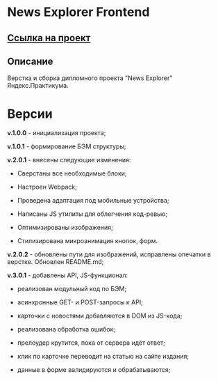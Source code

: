 # News Explorer Frontend

## [Ссылка на проект](https://4mnesiac.github.io/news-explorer-frontend/pages/main.html)

## Описание

Верстка и сборка дипломного проекта "News Explorer" Яндекс.Практикума.

# Версии

**v.1.0.0** - инициализация проекта;

**v.1.0.1** - формирование БЭМ структуры;

**v.2.0.1** - внесены следующие изменения:

- Сверстаны все необходимые блоки;

- Настроен Webpack;

- Проведена адаптация под мобильные устройства;

- Написаны JS утилиты для облегчения код-ревью;

- Оптимизированы изображения;

- Стилизирована микроанимация кнопок, форм.

**v.2.0.2** - обновлены пути для изображений, исправлены опечатки в верстке. Обновлен README.md;

**v.3.0.1** - добавлены API, JS-функционал:

- реализован модульный код по БЭМ;

- асинхронные GET- и POST-запросы к API;

- карточки с новостями добавляются в DOM из JS-кода;

- реализована обработка ошибок;

- прелоудер крутится, пока от сервера идёт ответ;

- клик по карточке переводит на статью на сайте издания;

- данные в форме валидируются и обрабатываются;
